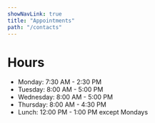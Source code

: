 ```yaml
---
showNavLink: true
title: "Appointments"
path: "/contacts"
---
```

# Hours

- Monday: 7:30 AM - 2:30 PM
- Tuesday: 8:00 AM - 5:00 PM
- Wednesday: 8:00 AM - 5:00 PM
- Thursday: 8:00 AM - 4:30 PM
- Lunch: 12:00 PM - 1:00 PM except Mondays

